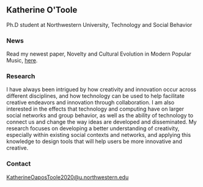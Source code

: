 
## Katherine O'Toole

Ph.D student at Northwestern University, Technology and Social Behavior

### News 
Read my newest paper, Novelty and Cultural Evolution in Modern Popular Music, [here](https://github.com/kmotoole/About/raw/gh-pages/Music_Novelty.pdf).

### Research

I have always been intrigued by how creativity and innovation occur across different disciplines, and how technology can be used to help facilitate creative endeavors and innovation through collaboration. I am also interested in the effects that technology and computing have on larger social networks and group behavior, as well as the ability of technology to connect us and change the way ideas are developed and disseminated. My research focuses on developing a better understanding of creativity, especially within existing social contexts and networks, and applying this knowledge to design tools that will help users be more innovative and creative. 



### Contact

KatherineOaposToole2020@u.northwestern.edu
